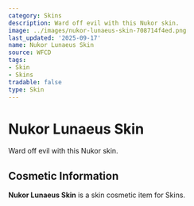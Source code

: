 ```yaml
---
category: Skins
description: Ward off evil with this Nukor skin.
image: ../images/nukor-lunaeus-skin-708714f4ed.png
last_updated: '2025-09-17'
name: Nukor Lunaeus Skin
source: WFCD
tags:
- Skin
- Skins
tradable: false
type: Skin
---
```


# Nukor Lunaeus Skin

Ward off evil with this Nukor skin.

## Cosmetic Information

**Nukor Lunaeus Skin** is a skin cosmetic item for Skins.


